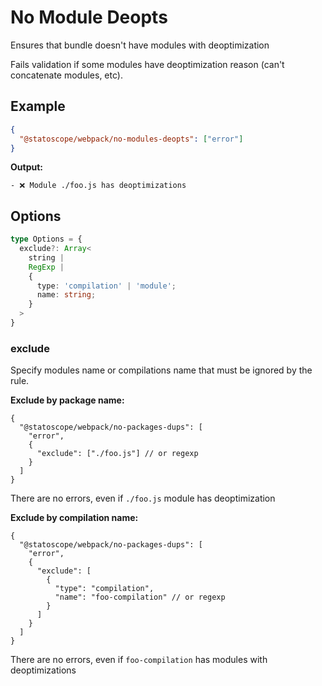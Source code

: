 # No Module Deopts

Ensures that bundle doesn't have modules with deoptimization

Fails validation if some modules have deoptimization reason (can't concatenate modules, etc).

## Example

```json
{
  "@statoscope/webpack/no-modules-deopts": ["error"]
}
```

**Output:**

```
- ❌ Module ./foo.js has deoptimizations
```

## Options

```ts
type Options = {
  exclude?: Array<
    string |
    RegExp |
    {
      type: 'compilation' | 'module';
      name: string;
    }
  >
}
```

### exclude

Specify modules name or compilations name that must be ignored by the rule.

**Exclude by package name:**
```json5
{
  "@statoscope/webpack/no-packages-dups": [
    "error",
    {
      "exclude": ["./foo.js"] // or regexp
    }
  ]
}
```

There are no errors, even if `./foo.js` module has deoptimization

**Exclude by compilation name:**
```json5
{
  "@statoscope/webpack/no-packages-dups": [
    "error",
    {
      "exclude": [
        {
          "type": "compilation",
          "name": "foo-compilation" // or regexp
        }
      ]
    }
  ]
}
```

There are no errors, even if `foo-compilation` has modules with deoptimizations
